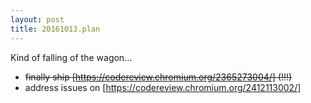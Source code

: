 ```yaml
---
layout: post
title: 20161013.plan
---
```

Kind of falling of the wagon...

* <del>finally ship [https://codereview.chromium.org/2365273004/] (!!!)</del>
* address issues on [https://codereview.chromium.org/2412113002/]
